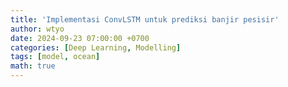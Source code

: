 ```yaml
---
title: 'Implementasi ConvLSTM untuk prediksi banjir pesisir'
author: wtyo
date: 2024-09-23 07:00:00 +0700 
categories: [Deep Learning, Modelling]
tags: [model, ocean]
math: true
---
```


